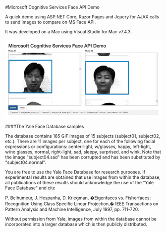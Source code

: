﻿#Microsoft Cognitive Services Face API Demo

A quick demo using ASP.NET Core, Razor Pages and Jquery for AJAX calls to send images to compare on MS Face API.

It was developed on a Mac using Visual Studio for Mac v7.4.3.

![Demo screenshot](demo.png)

####The Yale Face Database samples

The database contains 165 GIF images of 15 subjects (subject01, 
subject02, etc.).  There are 11 images per subject, one  for each 
of the following facial expressions or configurations: center-light, 
w/glasses, happy, left-light, w/no glasses, normal, right-light, 
sad, sleepy, surprised, and wink.  Note that the image "subject04.sad" 
has been corrupted and has been substituted by "subject04.normal".

You are free to use the Yale Face Database for research purposes. 
If experimental results are obtained that use images from within the
database, all publications of these results should acknowledge the use
of the "Yale Face Database" and cite 

P. Belhumeur, J. Hespanha, D. Kriegman, �Eigenfaces vs. Fisherfaces: Recognition Using Class Specific Linear Projection,� IEEE Transactions on Pattern Analysis and Machine Intelligence, July 1997, pp. 711-720.

Without permission from Yale, images
from within the database cannot be incorporated into a larger database
which is then publicly distributed.


